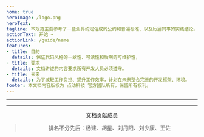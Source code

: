```yaml
---
home: true
heroImage: /logo.png
heroText: 
tagline: 本规范主要参考了一些业界约定俗成的公约和普遍标准、以及历届同事的实践结论。
actionText: 开始 →
actionLink: /guide/name
features:
- title: 目的
  details: 保证代码风格的一致性、可读性和后期的可维护性，
- title: 要求
  details: 文档讲述的内容要求所有开发人员必须遵守。
- title: 未来
  details: 为了减轻工作负担、提升工作效率，计划在未来整合完善的开发框架、环境。
footer: 本文档内容版权为 点动科技 官方团队所有，保留所有权利。
---
```


---
---
<center>文档贡献成员</center>

><center>排名不分先后：杨建、胡星、刘丹阳、刘少康、王佐</center>
